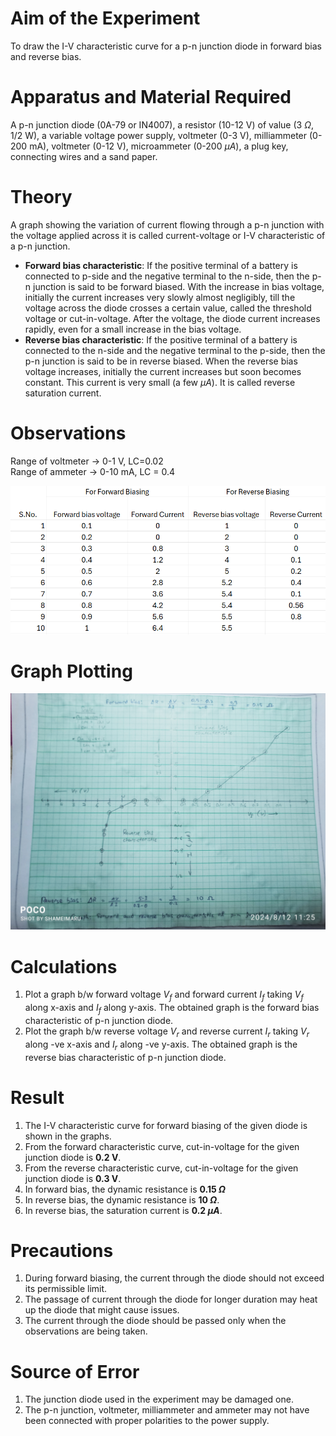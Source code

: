 # Aim of the Experiment 
To draw the I-V characteristic curve for a p-n junction diode in forward bias and reverse bias. 

# Apparatus and Material Required 
A p-n junction diode (0A-79 or IN4007), a resistor (10-12 V) of value (3 $\Omega$, 1/2 W), a variable voltage power supply, voltmeter (0-3 V), milliammeter (0-200 mA), voltmeter (0-12 V), microammeter (0-200 $\mu A$), a plug key, connecting wires and a sand paper. 

# Theory 
A graph showing the variation of current flowing through a p-n junction with the voltage applied across it is called current-voltage or I-V characteristic of a p-n junction. 

- **Forward bias characteristic**: If the positive terminal of a battery is connected to p-side and the negative terminal to the n-side, then the p-n junction is said to be forward biased. With the increase in bias voltage, initially the current increases very slowly almost negligibly, till the voltage across the diode crosses a certain value, called the threshold voltage or cut-in-voltage. After the voltage, the diode current increases rapidly, even for a small increase in the bias voltage. 
- **Reverse bias characteristic**: If the positive terminal of a battery is connected to the n-side and the negative terminal to the p-side, then the p-n junction is said to be in reverse biased. When the reverse bias voltage increases, initially the current increases but soon becomes constant. This current is very small (a few $\mu A$). It is called reverse saturation current. 

# Observations 
Range of voltmeter $\rightarrow$ 0-1 V, LC=0.02  
Range of ammeter $\rightarrow$ 0-10 mA, LC = 0.4 

<img src="./img/2-table.png">

# Graph Plotting 
<img src='./img/2-graph.jpg'>

# Calculations 
1. Plot a graph b/w forward voltage $V_f$ and forward current $I_f$ taking $V_f$ along x-axis and $I_f$ along y-axis. The obtained graph is the forward bias characteristic of p-n junction diode.
2. Plot the graph b/w reverse voltage $V_r$ and reverse current $I_r$ taking $V_r$ along -ve x-axis and $I_r$ along -ve y-axis. The obtained graph is the reverse bias characteristic of p-n junction diode. 

# Result 
1. The I-V characteristic curve for forward biasing of the given diode is shown in the graphs. 
2. From the forward characteristic curve, cut-in-voltage for the given junction diode is **0.2 V**.
3. From the reverse characteristic curve, cut-in-voltage for the given junction diode is **0.3 V**.
4. In forward bias, the dynamic resistance is **0.15 $\Omega$**
5. In reverse bias, the dynamic resistance is **10 $\Omega$**.
6. In reverse bias, the saturation current is **0.2 $\mu A$**.

# Precautions 
1. During forward biasing, the current through the diode should not exceed its permissible limit.
2. The passage of current through the diode for longer duration may heat up the diode that might cause issues. 
3. The current through the diode should be passed only when the observations are being taken. 

# Source of Error
1. The junction diode used in the experiment may be damaged one. 
2. The p-n junction, voltmeter, milliammeter and ammeter may not have been connected with proper polarities to the power supply. 